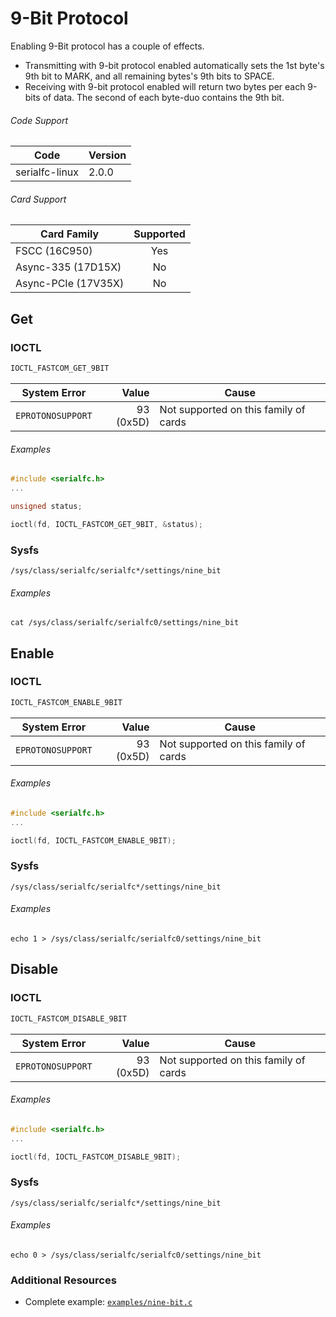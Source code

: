 # 9-Bit Protocol

Enabling 9-Bit protocol has a couple of effects.

- Transmitting with 9-bit protocol enabled automatically sets the 1st byte's 9th bit to MARK, and all remaining bytes's 9th bits to SPACE.
- Receiving with 9-bit protocol enabled will return two bytes per each 9-bits of data. The second of each byte-duo contains the 9th bit.

###### Code Support
| Code | Version |
| ---- | ------- |
| serialfc-linux | 2.0.0 |

###### Card Support
| Card Family | Supported |
| ----------- |:-----:|
| FSCC (16C950) | Yes |
| Async-335 (17D15X) | No |
| Async-PCIe (17V35X) | No |


## Get
### IOCTL
```c
IOCTL_FASTCOM_GET_9BIT
```

| System Error | Value | Cause |
| ------------ | -----:| ----- |
| `EPROTONOSUPPORT` | 93 (0x5D) | Not supported on this family of cards |

###### Examples
```c
#include <serialfc.h>
...

unsigned status;

ioctl(fd, IOCTL_FASTCOM_GET_9BIT, &status);
```

### Sysfs
```
/sys/class/serialfc/serialfc*/settings/nine_bit
```

###### Examples
```
cat /sys/class/serialfc/serialfc0/settings/nine_bit
```


## Enable
### IOCTL
```c
IOCTL_FASTCOM_ENABLE_9BIT
```

| System Error | Value | Cause |
| ------------ | -----:| ----- |
| `EPROTONOSUPPORT` | 93 (0x5D) | Not supported on this family of cards |

###### Examples
```c
#include <serialfc.h>
...

ioctl(fd, IOCTL_FASTCOM_ENABLE_9BIT);
```

### Sysfs
```
/sys/class/serialfc/serialfc*/settings/nine_bit
```

###### Examples
```
echo 1 > /sys/class/serialfc/serialfc0/settings/nine_bit
```


## Disable
### IOCTL
```c
IOCTL_FASTCOM_DISABLE_9BIT
```

| System Error | Value | Cause |
| ------------ | -----:| ----- |
| `EPROTONOSUPPORT` | 93 (0x5D) | Not supported on this family of cards |

###### Examples
```c
#include <serialfc.h>
...

ioctl(fd, IOCTL_FASTCOM_DISABLE_9BIT);
```

### Sysfs
```
/sys/class/serialfc/serialfc*/settings/nine_bit
```

###### Examples
```
echo 0 > /sys/class/serialfc/serialfc0/settings/nine_bit
```


### Additional Resources
- Complete example: [`examples/nine-bit.c`](../examples/nine-bit.c)
